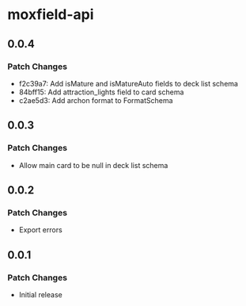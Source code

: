 # moxfield-api

## 0.0.4

### Patch Changes

- f2c39a7: Add isMature and isMatureAuto fields to deck list schema
- 84bff15: Add attraction_lights field to card schema
- c2ae5d3: Add archon format to FormatSchema

## 0.0.3

### Patch Changes

- Allow main card to be null in deck list schema

## 0.0.2

### Patch Changes

- Export errors

## 0.0.1

### Patch Changes

- Initial release
